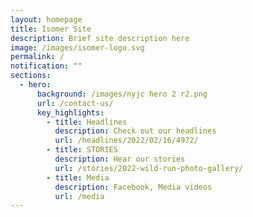 ```yaml
---
layout: homepage
title: Isomer Site
description: Brief site description here
image: /images/isomer-logo.svg
permalink: /
notification: ""
sections:
  - hero:
      background: /images/nyjc hero 2 r2.png
      url: /contact-us/
      key_highlights:
        - title: Headlines
          description: Check out our headlines
          url: /headlines/2022/02/16/4972/
        - title: STORIES
          description: Hear our stories
          url: /stories/2022-wild-run-photo-gallery/
        - title: Media
          description: Facebook, Media videos
          url: /media
---
```

